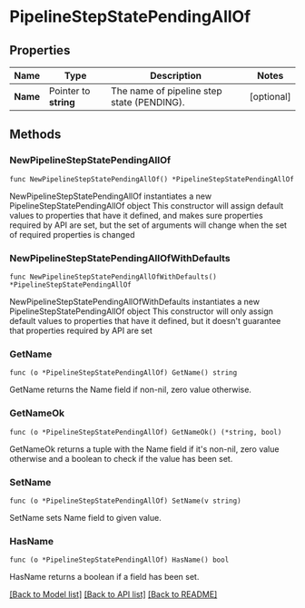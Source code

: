 # PipelineStepStatePendingAllOf

## Properties

Name | Type | Description | Notes
------------ | ------------- | ------------- | -------------
**Name** | Pointer to **string** | The name of pipeline step state (PENDING). | [optional] 

## Methods

### NewPipelineStepStatePendingAllOf

`func NewPipelineStepStatePendingAllOf() *PipelineStepStatePendingAllOf`

NewPipelineStepStatePendingAllOf instantiates a new PipelineStepStatePendingAllOf object
This constructor will assign default values to properties that have it defined,
and makes sure properties required by API are set, but the set of arguments
will change when the set of required properties is changed

### NewPipelineStepStatePendingAllOfWithDefaults

`func NewPipelineStepStatePendingAllOfWithDefaults() *PipelineStepStatePendingAllOf`

NewPipelineStepStatePendingAllOfWithDefaults instantiates a new PipelineStepStatePendingAllOf object
This constructor will only assign default values to properties that have it defined,
but it doesn't guarantee that properties required by API are set

### GetName

`func (o *PipelineStepStatePendingAllOf) GetName() string`

GetName returns the Name field if non-nil, zero value otherwise.

### GetNameOk

`func (o *PipelineStepStatePendingAllOf) GetNameOk() (*string, bool)`

GetNameOk returns a tuple with the Name field if it's non-nil, zero value otherwise
and a boolean to check if the value has been set.

### SetName

`func (o *PipelineStepStatePendingAllOf) SetName(v string)`

SetName sets Name field to given value.

### HasName

`func (o *PipelineStepStatePendingAllOf) HasName() bool`

HasName returns a boolean if a field has been set.


[[Back to Model list]](../README.md#documentation-for-models) [[Back to API list]](../README.md#documentation-for-api-endpoints) [[Back to README]](../README.md)


